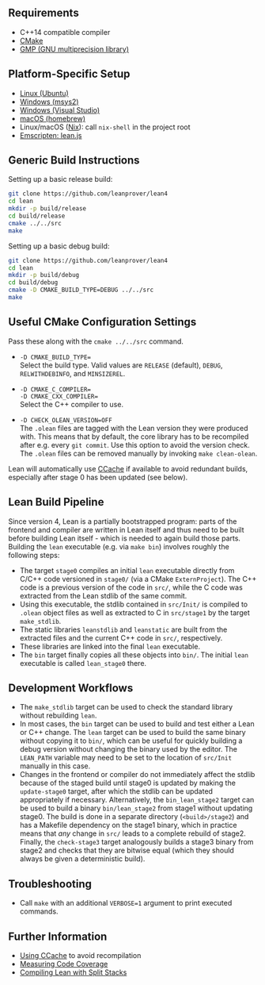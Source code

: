 Requirements
------------

- C++14 compatible compiler
- [CMake](http://www.cmake.org)
- [GMP (GNU multiprecision library)](http://gmplib.org/)

Platform-Specific Setup
-----------------------

- [Linux (Ubuntu)](ubuntu-16.04.md)
- [Windows (msys2)](msys2.md)
- [Windows (Visual Studio)](msvc.md)
- [macOS (homebrew)](osx-10.9.md)
- Linux/macOS ([Nix](https://nixos.org/nix/)): call `nix-shell` in the project root
- [Emscripten: lean.js](emscripten.md)

Generic Build Instructions
--------------------------

Setting up a basic release build:

```bash
git clone https://github.com/leanprover/lean4
cd lean
mkdir -p build/release
cd build/release
cmake ../../src
make
```

Setting up a basic debug build:

```bash
git clone https://github.com/leanprover/lean4
cd lean
mkdir -p build/debug
cd build/debug
cmake -D CMAKE_BUILD_TYPE=DEBUG ../../src
make
```

Useful CMake Configuration Settings
-----------------------------------

Pass these along with the `cmake ../../src` command.

* `-D CMAKE_BUILD_TYPE=`\
  Select the build type. Valid values are `RELEASE` (default), `DEBUG`,
  `RELWITHDEBINFO`, and `MINSIZEREL`.

* `-D CMAKE_C_COMPILER=`\
  `-D CMAKE_CXX_COMPILER=`\
  Select the C++ compiler to use.

* `-D CHECK_OLEAN_VERSION=OFF`\
  The `.olean` files are tagged with the Lean version they were produced with.
  This means that by default, the core library has to be recompiled after e.g.
  every `git commit`. Use this option to avoid the version check. The `.olean`
  files can be removed manually by invoking `make clean-olean`.

Lean will automatically use [CCache](https://ccache.dev/) if available to avoid
redundant builds, especially after stage 0 has been updated (see below).

Lean Build Pipeline
-------------------

Since version 4, Lean is a partially bootstrapped program: parts of the frontend
and compiler are written in Lean itself and thus need to be built before
building Lean itself - which is needed to again build those parts. Building the
`lean` executable (e.g. via `make bin`) involves roughly the following steps:

* The target `stage0` compiles an initial `lean` executable directly from C/C++
  code versioned in `stage0/` (via a CMake `ExternProject`). The C++ code is a
  previous version of the code in `src/`, while the C code was extracted from
  the Lean stdlib of the same commit.
* Using this executable, the stdlib contained in `src/Init/` is compiled to
  `.olean` object files as well as extracted to C in `src/stage1` by the target
  `make_stdlib`.
* The static libraries `leanstdlib` and `leanstatic` are built from the extracted
  files and the current C++ code in `src/`, respectively.
* These libraries are linked into the final `lean` executable.
* The `bin` target finally copies all these objects into `bin/`. The initial
  `lean` executable is called `lean_stage0` there.

Development Workflows
---------------------

* The `make_stdlib` target can be used to check the standard library without
  rebuilding `lean`.
* In most cases, the `bin` target can be used to build and test either a Lean or
  C++ change. The `lean` target can be used to build the same binary without copying
  it to `bin/`, which can be useful for quickly building a debug version without
  changing the binary used by the editor. The `LEAN_PATH` variable may need to be set
  to the location of `src/Init` manually in this case.
* Changes in the frontend or compiler do not immediately affect the stdlib because of
  the staged build until stage0 is updated by making the `update-stage0` target, after
  which the stdlib can be updated appropriately if necessary. Alternatively, the
  `bin_lean_stage2` target can be used to build a binary `bin/lean_stage2` from stage1
  without updating stage0. The build is done in a separate directory (`<build>/stage2`)
  and has a Makefile dependency on the stage1 binary, which in practice means that
  *any* change in `src/` leads to a complete rebuild of stage2. Finally, the
  `check-stage3` target analogously builds a stage3 binary from stage2 and checks that
  they are bitwise equal (which they should always be given a deterministic build).

Troubleshooting
---------------

* Call `make` with an additional `VERBOSE=1` argument to print executed commands.

Further Information
-------------------

- [Using CCache](ccache.md) to avoid recompilation
- [Measuring Code Coverage](coverage.md)
- [Compiling Lean with Split Stacks](split-stack.md)
